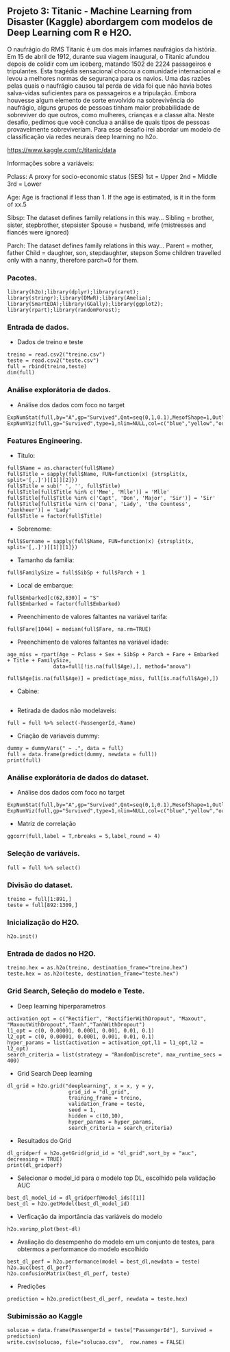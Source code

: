 ## Projeto 3: Titanic - Machine Learning from Disaster (Kaggle) abordargem com modelos de Deep Learning com R e H2O.

O naufrágio do RMS Titanic é um dos mais infames naufrágios da história. Em 15 de abril de 1912, durante sua viagem inaugural, o Titanic afundou depois de colidir com um iceberg, matando 1502 de 2224 passageiros e tripulantes. Esta tragédia sensacional chocou a comunidade internacional e levou a melhores normas de segurança para os navios. Uma das razões pelas quais o naufrágio causou tal perda de vida foi que não havia botes salva-vidas suficientes para os passageiros e a tripulação. Embora houvesse algum elemento de sorte envolvido na sobrevivência do naufrágio, alguns grupos de pessoas tinham maior probabilidade de sobreviver do que outros, como mulheres, crianças e a classe alta. Neste desafio, pedimos que você conclua a análise de quais tipos de pessoas provavelmente sobreviveriam. Para esse desafio irei abordar um modelo de classificação via redes neurais deep learning no h2o.

https://www.kaggle.com/c/titanic/data

Informações sobre a variáveis:

Pclass: A proxy for socio-economic status (SES)
1st = Upper
2nd = Middle
3rd = Lower

Age: Age is fractional if less than 1. If the age is estimated, is it in the form of xx.5

Sibsp: The dataset defines family relations in this way...
Sibling = brother, sister, stepbrother, stepsister
Spouse = husband, wife (mistresses and fiancés were ignored)

Parch: The dataset defines family relations in this way...
Parent = mother, father
Child = daughter, son, stepdaughter, stepson
Some children travelled only with a nanny, therefore parch=0 for them.

### Pacotes.

```{r, cache=FALSE, message=FALSE, warning=FALSE}
library(h2o);library(dplyr);library(caret);
library(stringr);library(DMwR);library(Amelia);
library(SmartEDA);library(GGally);library(ggplot2);
library(rpart);library(randomForest);
```

### Entrada de dados.

* Dados de treino e teste
```{r, cache=FALSE, message=FALSE, warning=FALSE}
treino = read.csv2("treino.csv")
teste = read.csv2("teste.csv")
full = rbind(treino,teste)
dim(full)
```

### Análise explorátoria de dados.

* Análise dos dados com foco no target
```{r, cache=FALSE, message=FALSE, warning=FALSE}
ExpNumStat(full,by="A",gp="Survived",Qnt=seq(0,1,0.1),MesofShape=1,Outlier=TRUE,round=4)
ExpNumViz(full,gp="Survived",type=1,nlim=NULL,col=c("blue","yellow","orange"),Page=c(2,2),sample=8)
```

### Features Engineering.

* Titulo:
```{r, cache=FALSE, message=FALSE, warning=FALSE}
full$Name = as.character(full$Name)
full$Title = sapply(full$Name, FUN=function(x) {strsplit(x, split='[,.]')[[1]][2]})
full$Title = sub(' ', '', full$Title)
full$Title[full$Title %in% c('Mme', 'Mlle')] = 'Mlle'
full$Title[full$Title %in% c('Capt', 'Don', 'Major', 'Sir')] = 'Sir'
full$Title[full$Title %in% c('Dona', 'Lady', 'the Countess', 'Jonkheer')] = 'Lady'
full$Title = factor(full$Title)
```
* Sobrenome:
```{r, cache=FALSE, message=FALSE, warning=FALSE}
full$Surname = sapply(full$Name, FUN=function(x) {strsplit(x, split='[,.]')[[1]][1]})
```
* Tamanho da familia:
```{r, cache=FALSE, message=FALSE, warning=FALSE}
full$FamilySize = full$SibSp + full$Parch + 1
```
* Local de embarque:
```{r, cache=FALSE, message=FALSE, warning=FALSE}
full$Embarked[c(62,830)] = "S"
full$Embarked = factor(full$Embarked)
```
* Preenchimento de valores faltantes na variável tarifa:
```{r, cache=FALSE, message=FALSE, warning=FALSE}
full$Fare[1044] = median(full$Fare, na.rm=TRUE)
```
* Preenchimento de valores faltantes na variável idade:
```{r, cache=FALSE, message=FALSE, warning=FALSE}
age_miss = rpart(Age ~ Pclass + Sex + SibSp + Parch + Fare + Embarked + Title + FamilySize,
               data=full[!is.na(full$Age),], method="anova")
               
full$Age[is.na(full$Age)] = predict(age_miss, full[is.na(full$Age),])
```
* Cabine:
```{r, cache=FALSE, message=FALSE, warning=FALSE}

```
* Retirada de dados não modelaveis:
```{r, cache=FALSE, message=FALSE, warning=FALSE}
full = full %>% select(-PassengerId,-Name)
```
* Criação de variaveis dummy:
```{r, cache=FALSE, message=FALSE, warning=FALSE}
dummy = dummyVars(" ~ .", data = full)
full = data.frame(predict(dummy, newdata = full))
print(full)
```

### Análise explorátoria de dados do dataset.

* Análise dos dados com foco no target
```{r, cache=FALSE, message=FALSE, warning=FALSE}
ExpNumStat(full,by="A",gp="Survived",Qnt=seq(0,1,0.1),MesofShape=1,Outlier=TRUE,round=4)
ExpNumViz(full,gp="Survived",type=1,nlim=NULL,col=c("blue","yellow","orange"),Page=c(2,2),sample=8)
```
* Matriz de correlação
```{r, cache=FALSE, message=FALSE, warning=FALSE}
ggcorr(full,label = T,nbreaks = 5,label_round = 4)
```

### Seleção de variáveis.

```{r, cache=FALSE, message=FALSE, warning=FALSE}
full = full %>% select()
```

### Divisão do dataset.

```{r, cache=FALSE, message=FALSE, warning=FALSE}
treino = full[1:891,]
teste = full[892:1309,]
```

### Inicialização do H2O.

```{r, cache=FALSE, message=FALSE, warning=FALSE}
h2o.init()
```

### Entrada de dados no H2O.

```{r, cache=FALSE, message=FALSE, warning=FALSE}
treino.hex = as.h2o(treino, destination_frame="treino.hex")
teste.hex = as.h2o(teste, destination_frame="teste.hex")
```

### Grid Search, Seleção do modelo e Teste.

* Deep learning hiperparametros
```{r, cache=FALSE, message=FALSE, warning=FALSE}
activation_opt = c("Rectifier", "RectifierWithDropout", "Maxout", "MaxoutWithDropout","Tanh","TanhWithDropout")
l1_opt = c(0, 0.00001, 0.0001, 0.001, 0.01, 0.1)
l2_opt = c(0, 0.00001, 0.0001, 0.001, 0.01, 0.1)
hyper_params = list(activation = activation_opt,l1 = l1_opt,l2 = l2_opt)
search_criteria = list(strategy = "RandomDiscrete", max_runtime_secs = 400)
```

* Grid Search Deep learning
```{r, cache=FALSE, message=FALSE, warning=FALSE}
dl_grid = h2o.grid("deeplearning", x = x, y = y,
                    grid_id = "dl_grid",
                    training_frame = treino,
                    validation_frame = teste,
                    seed = 1,
                    hidden = c(10,10),
                    hyper_params = hyper_params,
                    search_criteria = search_criteria)
```

* Resultados do Grid
```{r, cache=FALSE, message=FALSE, warning=FALSE}
dl_gridperf = h2o.getGrid(grid_id = "dl_grid",sort_by = "auc", decreasing = TRUE)
print(dl_gridperf)
```

* Selecionar o model_id para o modelo top DL, escolhido pela validação AUC
```{r, cache=FALSE, message=FALSE, warning=FALSE}
best_dl_model_id = dl_gridperf@model_ids[[1]]
best_dl = h2o.getModel(best_dl_model_id)
```

* Verficação da importância das variáveis do modelo
```{r, cache=FALSE, message=FALSE, warning=FALSE}
h2o.varimp_plot(best-dl)
```

* Avaliação do desempenho do modelo em um conjunto de testes, para obtermos a performance do modelo escolhido
```{r, cache=FALSE, message=FALSE, warning=FALSE}
best_dl_perf = h2o.performance(model = best_dl,newdata = teste)
h2o.auc(best_dl_perf)
h2o.confusionMatrix(best_dl_perf, teste)
```

* Predições
```{r, cache=FALSE, message=FALSE, warning=FALSE}
prediction = h2o.predict(best_dl_perf, newdata = teste.hex)
```

### Subimissão ao Kaggle

```{r, cache=FALSE, message=FALSE, warning=FALSE}
solucao = data.frame(PassengerId = teste["PassengerId"], Survived = prediction)
write.csv(solucao, file="solucao.csv",  row.names = FALSE)
```
